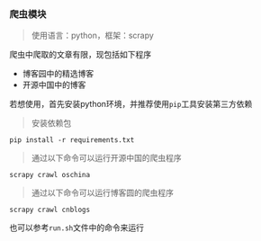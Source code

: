 ### 爬虫模块
> 使用语言：python，框架：scrapy

爬虫中爬取的文章有限，现包括如下程序

* 博客园中的精选博客
* 开源中国中的博客


若想使用，首先安装python环境，并推荐使用`pip`工具安装第三方依赖
> 安装依赖包

```
pip install -r requirements.txt
```

> 通过以下命令可以运行开源中国的爬虫程序

```
scrapy crawl oschina
```

> 通过以下命令可以运行博客圆的爬虫程序

```
scrapy crawl cnblogs
```

也可以参考`run.sh`文件中的命令来运行
